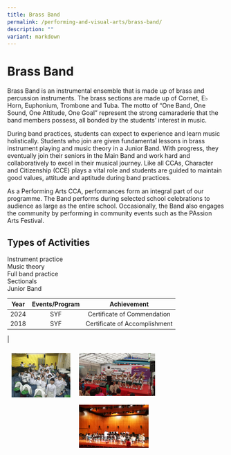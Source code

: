 ```yaml
---
title: Brass Band
permalink: /performing-and-visual-arts/brass-band/
description: ""
variant: markdown
---
```

# Brass Band

Brass Band is an instrumental ensemble that is made up of brass and percussion instruments. The brass sections are made up of Cornet, E♭ Horn, Euphonium, Trombone and Tuba. The motto of “One Band, One Sound, One Attitude, One Goal” represent the strong camaraderie that the band members possess, all bonded by the students’ interest in music.

  

During band practices, students can expect to experience and learn music holistically. Students who join are given fundamental lessons in brass instrument playing and music theory in a Junior Band. With progress, they eventually join their seniors in the Main Band and work hard and collaboratively to excel in their musical journey. Like all CCAs, Character and Citizenship (CCE) plays a vital role and students are guided to maintain good values, attitude and aptitude during band practices.

  

As a Performing Arts CCA, performances form an integral part of our programme. The Band performs during selected school celebrations to audience as large as the entire school. Occasionally, the Band also engages the community by performing in community events such as the PAssion Arts Festival.  
  

Types of Activities
-------------------

Instrument practice   
Music theory   
Full band practice   
Sectionals  
Junior Band

| Year | Events/Program |          Achievement          |
|:----:|:--------------:|:-----------------------------:|
| 2024 |       SYF     | Certificate of Commendation |
| 2018 |       SYF      | Certificate of Accomplishment |
|


<img src="/images/ZHPS%20Experience/Performing%20arts/Brass%20Band%201.jpg" style="width:27%;float:left; padding:10px"><img src="/images/ZHPS%20Experience/Performing%20arts/Brass%20Band%202.jpeg" style="width:35%;float:left; padding:10px"><img src="/images/ZHPS%20Experience/Performing%20arts/Brass%20Band%203.jpeg" style="width:32%;float:left; padding:10px">

<br clear="left">